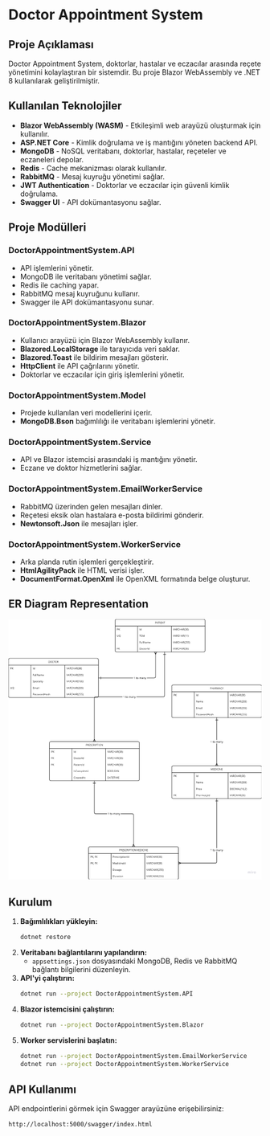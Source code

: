 # Doctor Appointment System

## Proje Açıklaması
Doctor Appointment System, doktorlar, hastalar ve eczacılar arasında reçete yönetimini kolaylaştıran bir sistemdir. Bu proje Blazor WebAssembly ve .NET 8 kullanılarak geliştirilmiştir.

## Kullanılan Teknolojiler
- **Blazor WebAssembly (WASM)** - Etkileşimli web arayüzü oluşturmak için kullanılır.
- **ASP.NET Core** - Kimlik doğrulama ve iş mantığını yöneten backend API.
- **MongoDB** - NoSQL veritabanı, doktorlar, hastalar, reçeteler ve eczaneleri depolar.
- **Redis** - Cache mekanizması olarak kullanılır.
- **RabbitMQ** - Mesaj kuyruğu yönetimi sağlar.
- **JWT Authentication** - Doktorlar ve eczacılar için güvenli kimlik doğrulama.
- **Swagger UI** - API dokümantasyonu sağlar.

## Proje Modülleri
### **DoctorAppointmentSystem.API**
- API işlemlerini yönetir.
- MongoDB ile veritabanı yönetimi sağlar.
- Redis ile caching yapar.
- RabbitMQ mesaj kuyruğunu kullanır.
- Swagger ile API dokümantasyonu sunar.

### **DoctorAppointmentSystem.Blazor**
- Kullanıcı arayüzü için Blazor WebAssembly kullanır.
- **Blazored.LocalStorage** ile tarayıcıda veri saklar.
- **Blazored.Toast** ile bildirim mesajları gösterir.
- **HttpClient** ile API çağrılarını yönetir.
- Doktorlar ve eczacılar için giriş işlemlerini yönetir.

### **DoctorAppointmentSystem.Model**
- Projede kullanılan veri modellerini içerir.
- **MongoDB.Bson** bağımlılığı ile veritabanı işlemlerini yönetir.

### **DoctorAppointmentSystem.Service**
- API ve Blazor istemcisi arasındaki iş mantığını yönetir.
- Eczane ve doktor hizmetlerini sağlar.

### **DoctorAppointmentSystem.EmailWorkerService**
- RabbitMQ üzerinden gelen mesajları dinler.
- Reçetesi eksik olan hastalara e-posta bildirimi gönderir.
- **Newtonsoft.Json** ile mesajları işler.

### **DoctorAppointmentSystem.WorkerService**
- Arka planda rutin işlemleri gerçekleştirir.
- **HtmlAgilityPack** ile HTML verisi işler.
- **DocumentFormat.OpenXml** ile OpenXML formatında belge oluşturur.

## ER Diagram Representation
![ER Diagram](er.png)

## Kurulum
1. **Bağımlılıkları yükleyin:**
   ```sh
   dotnet restore
   ```
2. **Veritabanı bağlantılarını yapılandırın:**
   - `appsettings.json` dosyasındaki MongoDB, Redis ve RabbitMQ bağlantı bilgilerini düzenleyin.
3. **API'yi çalıştırın:**
   ```sh
   dotnet run --project DoctorAppointmentSystem.API
   ```
4. **Blazor istemcisini çalıştırın:**
   ```sh
   dotnet run --project DoctorAppointmentSystem.Blazor
   ```
5. **Worker servislerini başlatın:**
   ```sh
   dotnet run --project DoctorAppointmentSystem.EmailWorkerService
   dotnet run --project DoctorAppointmentSystem.WorkerService
   ```

## API Kullanımı
API endpointlerini görmek için Swagger arayüzüne erişebilirsiniz:
```sh
http://localhost:5000/swagger/index.html
```

